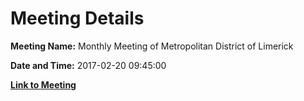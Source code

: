 # Meeting Details

**Meeting Name:** Monthly Meeting of Metropolitan District of Limerick

**Date and Time:** 2017-02-20 09:45:00

**[Link to Meeting](https://www.limerick.ie/council/whats-on/monthly-meeting-metropolitan-district-limerick-4)**
